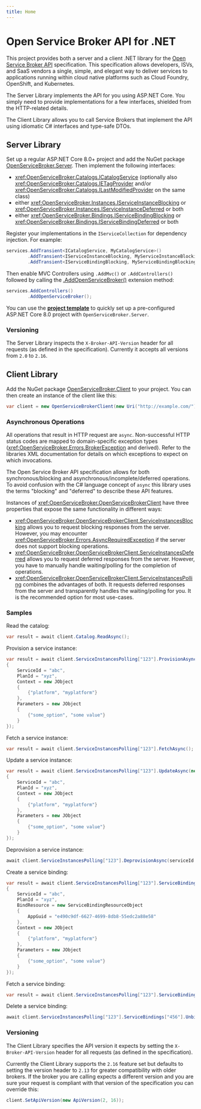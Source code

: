 ```yaml
---
title: Home
---
```


# Open Service Broker API for .NET

This project provides both a server and a client .NET library for the [Open Service Broker API](https://www.openservicebrokerapi.org/) specification. This specification allows developers, ISVs, and SaaS vendors a single, simple, and elegant way to deliver services to applications running within cloud native platforms such as Cloud Foundry, OpenShift, and Kubernetes.

The Server Library implements the API for you using ASP.NET Core. You simply need to provide implementations for a few interfaces, shielded from the HTTP-related details.

The Client Library allows you to call Service Brokers that implement the API using idiomatic C# interfaces and type-safe DTOs.

## Server Library

Set up a regular ASP.NET Core 8.0+ project and add the NuGet package [OpenServiceBroker.Server](https://www.nuget.org/packages/OpenServiceBroker.Server/). Then implement the following interfaces:
- <xref:OpenServiceBroker.Catalogs.ICatalogService> (optionally also <xref:OpenServiceBroker.Catalogs.IETagProvider> and/or <xref:OpenServiceBroker.Catalogs.ILastModifiedProvider> on the same class)
- either <xref:OpenServiceBroker.Instances.IServiceInstanceBlocking> or <xref:OpenServiceBroker.Instances.IServiceInstanceDeferred> or both
- either <xref:OpenServiceBroker.Bindings.IServiceBindingBlocking> or <xref:OpenServiceBroker.Bindings.IServiceBindingDeferred> or both

Register your implementations in the `IServiceCollection` for dependency injection. For example:

```csharp
services.AddTransient<ICatalogService, MyCatalogService>()
        .AddTransient<IServiceInstanceBlocking, MyServiceInstanceBlocking>()
        .AddTransient<IServiceBindingBlocking, MyServiceBindingBlocking>();
```

Then enable MVC Controllers using `.AddMvc()` or `.AddControllers()` followed by calling the [.AddOpenServiceBroker()](xref:OpenServiceBroker.MvcBuilderExtensions##OpenServiceBroker_MvcBuilderExtensions_AddOpenServiceBroker_Microsoft_Extensions_DependencyInjection_IMvcBuilder_) extension method:

```csharp
services.AddControllers()
        .AddOpenServiceBroker();
```

You can use the **[project template](https://github.com/TypedRest/OpenServiceBroker/tree/master/template)** to quickly set up a pre-configured ASP.NET Core 8.0 project with `OpenServiceBroker.Server`.

### Versioning

The Server Library inspects the `X-Broker-API-Version` header for all requests (as defined in the specification). Currently it accepts all versions from `2.0` to `2.16`.

## Client Library

Add the NuGet package [OpenServiceBroker.Client](https://www.nuget.org/packages/OpenServiceBroker.Client/) to your project. You can then create an instance of the client like this:

```csharp
var client = new OpenServiceBrokerClient(new Uri("http://example.com/"));
```

### Asynchronous Operations

All operations that result in HTTP request are `async`. Non-successful HTTP status codes are mapped to domain-specific exception types (<xref:OpenServiceBroker.Errors.BrokerException> and derived). Refer to the libraries XML documentation for details on which exceptions to expect on which invocations.

The Open Service Broker API specification allows for both synchronous/blocking and asynchronous/incomplete/deferred operations. To avoid confusion with the C# language concept of `async` this library uses the terms "blocking" and "deferred" to describe these API features.

Instances of <xref:OpenServiceBroker.OpenServiceBrokerClient> have three properties that expose the same functionality in different ways:

- <xref:OpenServiceBroker.OpenServiceBrokerClient.ServiceInstancesBlocking> allows you to request blocking responses from the server. However, you may encounter <xref:OpenServiceBroker.Errors.AsyncRequiredException> if the server does not support blocking operations.
- <xref:OpenServiceBroker.OpenServiceBrokerClient.ServiceInstancesDeferred> allows you to request deferred responses from the server. However, you have to manually handle waiting/polling for the completion of operations.
- <xref:OpenServiceBroker.OpenServiceBrokerClient.ServiceInstancesPolling> combines the advantages of both. It requests deferred responses from the server and transparently handles the waiting/polling for you. It is the recommended option for most use-cases.

### Samples

Read the catalog:

```csharp
var result = await client.Catalog.ReadAsync();
```

Provision a service instance:

```csharp
var result = await client.ServiceInstancesPolling["123"].ProvisionAsync(new ServiceInstanceProvisionRequest
{
    ServiceId = "abc",
    PlanId = "xyz",
    Context = new JObject
    {
        {"platform", "myplatform"}
    },
    Parameters = new JObject
    {
        {"some_option", "some value"}
    }
});
```

Fetch a service instance:

```csharp
var result = await client.ServiceInstancesPolling["123"].FetchAsync();
```

Update a service instance:

```csharp
var result = await client.ServiceInstancesPolling["123"].UpdateAsync(new ServiceInstanceUpdateRequest
{
    ServiceId = "abc",
    PlanId = "xyz",
    Context = new JObject
    {
        {"platform", "myplatform"}
    },
    Parameters = new JObject
    {
        {"some_option", "some value"}
    }
});
```

Deprovision a service instance:

```csharp
await client.ServiceInstancesPolling["123"].DeprovisionAsync(serviceId: "abc", planId: "xyz");
```

Create a service binding:

```csharp
var result = await client.ServiceInstancesPolling["123"].ServiceBindings["456"].ProvisionAsync(new ServiceBindingRequest
{
    ServiceId = "abc",
    PlanId = "xyz",
    BindResource = new ServiceBindingResourceObject
    {
        AppGuid = "e490c9df-6627-4699-8db8-55edc2a88e58"
    },
    Context = new JObject
    {
        {"platform", "myplatform"}
    },
    Parameters = new JObject
    {
        {"some_option", "some value"}
    }
});
```

Fetch a service binding:

```csharp
var result = await client.ServiceInstancesPolling["123"].ServiceBindings["456"].FetchAsync();
```

Delete a service binding:

```csharp
await client.ServiceInstancesPolling["123"].ServiceBindings["456"].UnbindAsync(serviceId: "abc", planId: "xyz");
```

### Versioning

The Client Library specifies the API version it expects by setting the `X-Broker-API-Version` header for all requests (as defined in the specification).

Currently the Client Library supports the `2.16` feature set but defaults to setting the version header to `2.13` for greater compatibility with older brokers. If the broker you are calling expects a different version and you are sure your request is compliant with that version of the specification you can override this:

```csharp
client.SetApiVersion(new ApiVersion(2, 16));
```
